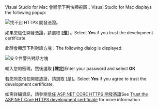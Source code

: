 <span data-ttu-id="f5341-101">Visual Studio for Mac 會顯示下列快顯視窗：</span><span class="sxs-lookup"><span data-stu-id="f5341-101">Visual Studio for Mac displays the following popup:</span></span>

![找不到 HTTPS 開發憑證。](~/getting-started/_static/trustCertMac.png)

<span data-ttu-id="f5341-104">如果您信任開發憑證，請選取 **[是]** 。</span><span class="sxs-lookup"><span data-stu-id="f5341-104">Select **Yes** if you trust the development certificate.</span></span>

<span data-ttu-id="f5341-105">此時會顯示下列對話方塊：</span><span class="sxs-lookup"><span data-stu-id="f5341-105">The following dialog is displayed:</span></span>

![安全性警告對話方塊](~/getting-started/_static/certMac.png)

<span data-ttu-id="f5341-107">輸入您的密碼，然後選取 **[確定]**</span><span class="sxs-lookup"><span data-stu-id="f5341-107">Enter your password and select **OK**</span></span>

<span data-ttu-id="f5341-108">若您同意信任開發憑證，請選取 [是]。</span><span class="sxs-lookup"><span data-stu-id="f5341-108">Select **Yes** if you agree to trust the development certificate.</span></span>

<span data-ttu-id="f5341-109">如需詳細資訊，請參閱[信任 ASP.NET CORE HTTPS 開發憑證](xref:security/enforcing-ssl#trust-the-aspnet-core-https-development-certificate-on-windows-and-macos)</span><span class="sxs-lookup"><span data-stu-id="f5341-109">See [Trust the ASP.NET Core HTTPS development certificate](xref:security/enforcing-ssl#trust-the-aspnet-core-https-development-certificate-on-windows-and-macos) for more information</span></span>